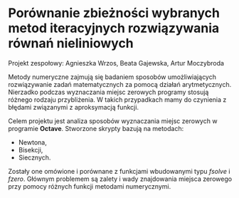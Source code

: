 # Porównanie zbieżności wybranych metod iteracyjnych rozwiązywania równań nieliniowych
Projekt zespołowy: Agnieszka Wrzos, Beata Gajewska, Artur Moczybroda

Metody numeryczne zajmują się badaniem sposobów umożliwiających rozwiązywanie zadań matematycznych za pomocą działań arytmetycznych. Nierzadko podczas wyznaczania miejsc zerowych programy stosują różnego rodzaju przybliżenia. W takich przypadkach mamy do czynienia z błędami związanymi z aproksymacją funkcji. 

Celem projektu jest analiza sposobów wyznaczania miejsc zerowych w programie **Octave**. 
Stworzone skrypty bazują na metodach: 
- Newtona, 
- Bisekcji,
- Siecznych.

Zostały one omówione i porównane z funkcjami wbudowanymi typu *fsolve* i *fzero*. 
Głównym problemem są zalety i wady znajdowania miejsca zerowego przy pomocy różnych funkcji metodami numerycznymi.
